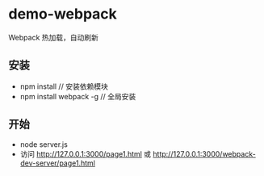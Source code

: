 # demo-webpack #

Webpack 热加载，自动刷新

## 安装 ##
- npm install // 安装依赖模块
- npm install webpack -g // 全局安装

## 开始 ##
- node server.js
- 访问 http://127.0.0.1:3000/page1.html 或 http://127.0.0.1:3000/webpack-dev-server/page1.html
